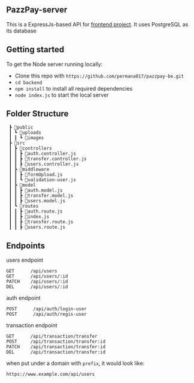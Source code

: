 ## PazzPay-server

This is a ExpressJs-based API for [frontend project](https://github.com/permana017/pazzpay-fe). It uses PostgreSQL as its database

## Getting started

To get the Node server running locally:

* Clone this repo with `https://github.com/permana017/pazzpay-be.git`
* `cd backend`
* `npm install` to install all required dependencies
* `node index.js` to start the local server


## Folder Structure

     ┣ 📂public
     ┃ ┗ 📂uploads
     ┃ ┃ ┗ 📂images
     ┣ 📂src
     ┃ ┣ 📂controllers
     ┃ ┃ ┣ 📜auth.controller.js
     ┃ ┃ ┣ 📜transfer.controller.js
     ┃ ┃ ┣ 📜users.controller.js
     ┃ ┣ 📂middleware
     ┃ ┃ ┣ 📜formUpload.js
     ┃ ┃ ┗ 📜validation-user.js
     ┃ ┣ 📂model
     ┃ ┃ ┣ 📜auth.model.js
     ┃ ┃ ┣ 📜transfer.model.js
     ┃ ┃ ┣ 📜users.model.js
     ┃ ┗ 📂routes
     ┃ ┃ ┣ 📜auth.route.js
     ┃ ┃ ┣ 📜index.js
     ┃ ┃ ┣ 📜transfer.route.js
     ┃ ┃ ┣ 📜users.route.js
    
## Endpoints
users endpoint

    GET      /api/users
    GET      /api/users/:id
    PATCH    /api/users/:id
    DEL      /api/users/:id
    
auth endpoint

    POST      /api/auth/login-user
    POST      /api/auth/regis-user

transaction endpoint

    GET      /api/transaction/transfer
    POST     /api/transaction/transfer:id
    PATCH    /api/transaction/transfer:id
    DEL      /api/transaction/transfer:id
    

when put under a domain with `prefix`, it would look like:

    https://www.example.com/api/users
 
 

